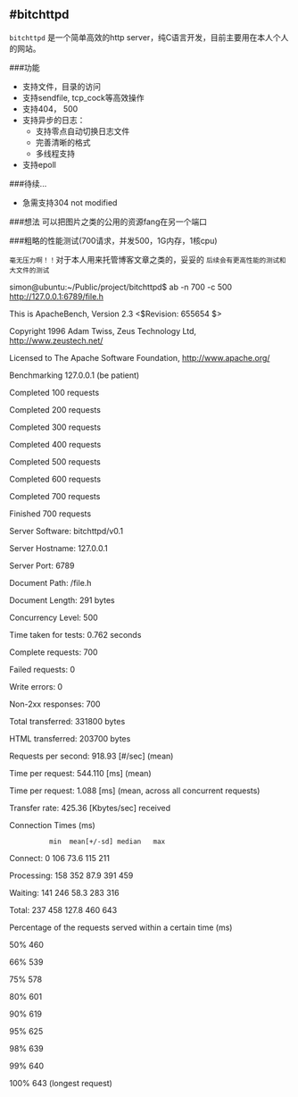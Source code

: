 #bitchttpd
----

`bitchttpd` 是一个简单高效的http server，纯C语言开发，目前主要用在本人个人的网站。

###功能
* 支持文件，目录的访问
* 支持sendfile, tcp_cock等高效操作
* 支持404， 500
* 支持异步的日志：
    * 支持零点自动切换日志文件
    * 完善清晰的格式
    * 多线程支持
* 支持epoll


###待续...
* 急需支持304 not modified


###想法
   可以把图片之类的公用的资源fang在另一个端口
   
   
###粗略的性能测试(700请求，并发500，1G内存，1核cpu)

`毫无压力啊！！`对于本人用来托管博客文章之类的，妥妥的
`后续会有更高性能的测试和大文件的测试`

simon@ubuntu:~/Public/project/bitchttpd$ ab -n 700 -c 500 http://127.0.0.1:6789/file.h

This is ApacheBench, Version 2.3 <$Revision: 655654 $>

Copyright 1996 Adam Twiss, Zeus Technology Ltd, http://www.zeustech.net/

Licensed to The Apache Software Foundation, http://www.apache.org/


Benchmarking 127.0.0.1 (be patient)

Completed 100 requests

Completed 200 requests

Completed 300 requests

Completed 400 requests

Completed 500 requests

Completed 600 requests

Completed 700 requests

Finished 700 requests



Server Software:        bitchttpd/v0.1

Server Hostname:        127.0.0.1

Server Port:            6789


Document Path:          /file.h

Document Length:        291 bytes


Concurrency Level:      500

Time taken for tests:   0.762 seconds

Complete requests:      700

Failed requests:        0

Write errors:           0

Non-2xx responses:      700

Total transferred:      331800 bytes

HTML transferred:       203700 bytes

Requests per second:    918.93 [#/sec] (mean)

Time per request:       544.110 [ms] (mean)

Time per request:       1.088 [ms] (mean, across all concurrent requests)

Transfer rate:          425.36 [Kbytes/sec] received


Connection Times (ms)

              min  mean[+/-sd] median   max
              
Connect:        0  106  73.6    115     211

Processing:   158  352  87.9    391     459

Waiting:      141  246  58.3    283     316

Total:        237  458 127.8    460     643


Percentage of the requests served within a certain time (ms)

  50%    460
  
  66%    539
  
  75%    578
  
  80%    601
  
  90%    619
  
  95%    625
  
  98%    639
  
  99%    640
  
 100%    643 (longest request)
 
